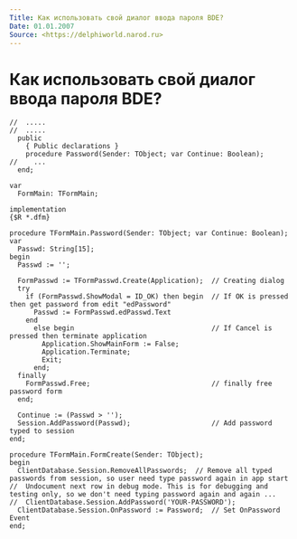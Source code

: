 ```yaml
---
Title: Как использовать свой диалог ввода пароля BDE?
Date: 01.01.2007
Source: <https://delphiworld.narod.ru>
---
```



Как использовать свой диалог ввода пароля BDE?
==============================================

    //  .....
    //  .....
      public
        { Public declarations }
        procedure Password(Sender: TObject; var Continue: Boolean);
    //    ...
      end;
     
    var
      FormMain: TFormMain;
     
    implementation
    {$R *.dfm}
     
    procedure TFormMain.Password(Sender: TObject; var Continue: Boolean);
    var
      Passwd: String[15];
    begin
      Passwd := '';
     
      FormPasswd := TFormPasswd.Create(Application);  // Creating dialog
      try
        if (FormPasswd.ShowModal = ID_OK) then begin  // If OK is pressed then get password from edit "edPassword"
          Passwd := FormPasswd.edPasswd.Text
        end
          else begin                                  // If Cancel is pressed then terminate application
            Application.ShowMainForm := False;
            Application.Terminate;
            Exit;
          end;
      finally
        FormPasswd.Free;                              // finally free password form
      end;
     
      Continue := (Passwd > '');
      Session.AddPassword(Passwd);                    // Add password typed to session
    end;
     
    procedure TFormMain.FormCreate(Sender: TObject);
    begin
      ClientDatabase.Session.RemoveAllPasswords;  // Remove all typed passwords from session, so user need type password again in app start
    //  Undocument next row in debug mode. This is for debugging and testing only, so we don't need typing password again and again ...
    //  ClientDatabase.Session.AddPassword('YOUR-PASSWORD');
      ClientDatabase.Session.OnPassword := Password;  // Set OnPassword Event
    end;

